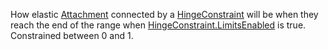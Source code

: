 How elastic [Attachment](https://create.roblox.com/docs/reference/engine/classes/Attachment) connected by a [HingeConstraint](https://create.roblox.com/docs/reference/engine/classes/HingeConstraint) will be when
they reach the end of the range when [HingeConstraint.LimitsEnabled](https://create.roblox.com/docs/reference/engine/classes/HingeConstraint#LimitsEnabled) is
true. Constrained between 0 and 1.